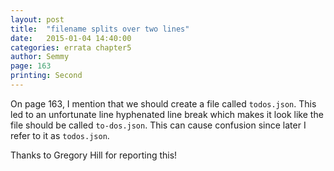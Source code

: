 ```yaml
---
layout: post
title:  "filename splits over two lines"
date:   2015-01-04 14:40:00
categories: errata chapter5
author: Semmy
page: 163
printing: Second
---
```


On page 163, I mention that we should create a file called `todos.json`. This led
to an unfortunate line hyphenated line break which makes it look like the file
should be called `to-dos.json`. This can cause confusion since later I refer to it
as `todos.json`.

Thanks to Gregory Hill for reporting this!
